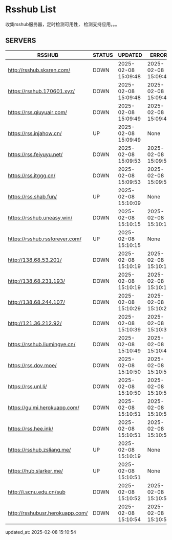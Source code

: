 # Rsshub List

收集rsshub服务器，定时检测可用性， 检测支持应用。。。


## SERVERS

|  RSSHUB   | STATUS  | UPDATED  | ERROR  | TWITTER |  
|  ----  | ----  | ----  | ----  | ---- |  
| http://rsshub.sksren.com/ | DOWN | 2025-02-08 15:09:48 | 2025-02-08 15:09:48 |  
| https://rsshub.170601.xyz/ | DOWN | 2025-02-08 15:09:48 | 2025-02-08 15:09:48 |  
| https://rss.qiuyuair.com/ | DOWN | 2025-02-08 15:09:49 | 2025-02-08 15:09:49 |  
| https://rss.injahow.cn/ | UP | 2025-02-08 15:09:49 | None ||  
| https://rss.feiyuyu.net/ | DOWN | 2025-02-08 15:09:53 | 2025-02-08 15:09:53 |  
| https://rss.itggg.cn/ | DOWN | 2025-02-08 15:09:53 | 2025-02-08 15:09:53 |  
| https://rss.shab.fun/ | UP | 2025-02-08 15:10:09 | None ||  
| https://rsshub.uneasy.win/ | DOWN | 2025-02-08 15:10:15 | 2025-02-08 15:10:15 |  
| https://rsshub.rssforever.com/ | UP | 2025-02-08 15:10:15 | None ||  
| http://138.68.53.201/ | DOWN | 2025-02-08 15:10:19 | 2025-02-08 15:10:19 |  
| http://138.68.231.193/ | DOWN | 2025-02-08 15:10:19 | 2025-02-08 15:10:19 |  
| http://138.68.244.107/ | DOWN | 2025-02-08 15:10:29 | 2025-02-08 15:10:29 |  
| http://121.36.212.92/ | DOWN | 2025-02-08 15:10:39 | 2025-02-08 15:10:39 |  
| https://rsshub.liumingye.cn/ | DOWN | 2025-02-08 15:10:49 | 2025-02-08 15:10:49 |  
| https://rss.dov.moe/ | DOWN | 2025-02-08 15:10:50 | 2025-02-08 15:10:50 |  
| https://rss.unl.li/ | DOWN | 2025-02-08 15:10:50 | 2025-02-08 15:10:50 |  
| https://guimi.herokuapp.com/ | DOWN | 2025-02-08 15:10:51 | 2025-02-08 15:10:51 |  
| https://rss.hee.ink/ | DOWN | 2025-02-08 15:10:51 | 2025-02-08 15:10:51 |  
| https://rsshub.zsliang.me/ | UP | 2025-02-08 15:10:19 | None |OK|  
| https://hub.slarker.me/ | UP | 2025-02-08 15:10:51 | None ||  
| http://i.scnu.edu.cn/sub | DOWN | 2025-02-08 15:10:52 | 2025-02-08 15:10:52 |  
| http://rsshubusr.herokuapp.com/ | DOWN | 2025-02-08 15:10:54 | 2025-02-08 15:10:54 |  
  

updated_at: 2025-02-08 15:10:54  
